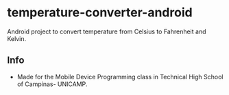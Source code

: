 # temperature-converter-android

Android project to convert temperature from Celsius to Fahrenheit and Kelvin.

## Info

* Made for the Mobile Device Programming class in Technical High School of Campinas- UNICAMP.
